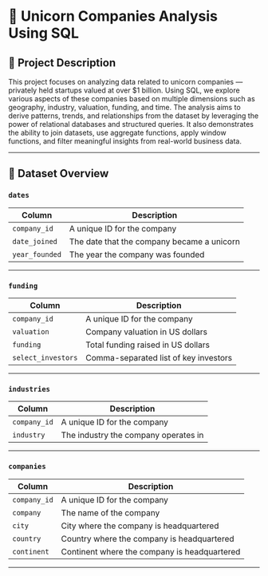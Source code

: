 # 🦄 Unicorn Companies Analysis Using SQL

## 📖 Project Description

This project focuses on analyzing data related to unicorn companies — privately held startups valued at over $1 billion. Using SQL, we explore various aspects of these companies based on multiple dimensions such as geography, industry, valuation, funding, and time. The analysis aims to derive patterns, trends, and relationships from the dataset by leveraging the power of relational databases and structured queries. It also demonstrates the ability to join datasets, use aggregate functions, apply window functions, and filter meaningful insights from real-world business data.


---

## 📁 Dataset Overview

### `dates`

| Column         | Description                                   |
|----------------|-----------------------------------------------|
| `company_id`   | A unique ID for the company                   |
| `date_joined`  | The date that the company became a unicorn    |
| `year_founded` | The year the company was founded              |

---

### `funding`

| Column            | Description                                      |
|-------------------|--------------------------------------------------|
| `company_id`      | A unique ID for the company                      |
| `valuation`       | Company valuation in US dollars                  |
| `funding`         | Total funding raised in US dollars               |
| `select_investors`| Comma-separated list of key investors            |

---

### `industries`

| Column       | Description                              |
|--------------|------------------------------------------|
| `company_id` | A unique ID for the company              |
| `industry`   | The industry the company operates in     |

---

### `companies`

| Column       | Description                                      |
|--------------|--------------------------------------------------|
| `company_id` | A unique ID for the company                      |
| `company`    | The name of the company                          |
| `city`       | City where the company is headquartered          |
| `country`    | Country where the company is headquartered       |
| `continent`  | Continent where the company is headquartered     |

---



